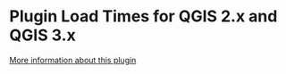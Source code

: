 Plugin Load Times for QGIS 2.x and QGIS 3.x
===========================================
[More information about this plugin](https://github.com/mstuyts/Plugin-Load-Times/blob/master/README.md)